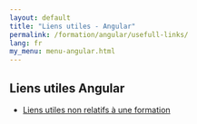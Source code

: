 ```yaml
---
layout: default
title: "Liens utiles - Angular"
permalink: /formation/angular/usefull-links/
lang: fr
my_menu: menu-angular.html
---
```


## Liens utiles Angular

<ul class="list-group list-group-flush">
  <li class="list-group-item list-group-item-secondary">
    <a href="{{ site.url }}/usefull-links/" >Liens utiles non relatifs à une formation</a>
  </li>
</ul>
